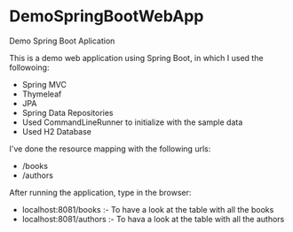 # DemoSpringBootWebApp
Demo Spring Boot Aplication

This is a demo web application using Spring Boot, in which I used the followoing:
- Spring MVC
- Thymeleaf
- JPA
- Spring Data Repositories
- Used CommandLineRunner to initialize with the sample data
- Used H2 Database



I've done the resource mapping with the following urls:
- /books
- /authors

After running the application, type in the browser:
- localhost:8081/books   :- To have a look at the table with all the books
- localhost:8081/authors :- To hava a look at the table with all the authors
